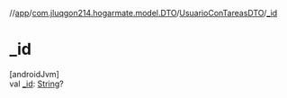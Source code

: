 //[app](../../../index.md)/[com.jluqgon214.hogarmate.model.DTO](../index.md)/[UsuarioConTareasDTO](index.md)/[_id](_id.md)

# _id

[androidJvm]\
val [_id](_id.md): [String](https://kotlinlang.org/api/latest/jvm/stdlib/kotlin-stdlib/kotlin/-string/index.html)?
